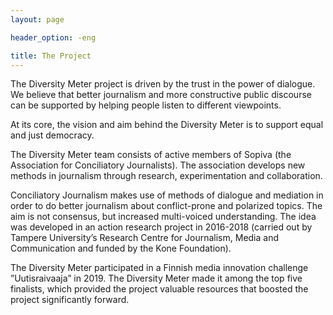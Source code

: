 ```yaml
---
layout: page

header_option: -eng

title: The Project
---
```


The Diversity Meter project is driven by the trust in the power of dialogue. We believe that better journalism and more constructive public discourse can be supported by helping people listen to different viewpoints. 

At its core, the vision and aim behind the Diversity Meter is to support equal and just democracy.

The Diversity Meter team consists of active members of Sopiva (the Association for Conciliatory Journalists). The association develops new methods in journalism through research, experimentation and collaboration. 

Conciliatory Journalism makes use of methods of dialogue and mediation in order to do better journalism about conflict-prone and polarized topics. The aim is not consensus, but increased multi-voiced understanding. The idea was developed in an action research project in 2016-2018 (carried out by Tampere University’s Research Centre for Journalism, Media and Communication and funded by the Kone Foundation).


The Diversity Meter participated in a Finnish media innovation challenge ”Uutisraivaaja” in 2019. The Diversity Meter made it among the top five finalists, which provided the project valuable resources that boosted the project significantly forward.
